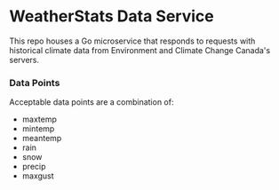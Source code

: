 # WeatherStats Data Service

This repo houses a Go microservice that responds to requests with historical climate data from Environment and Climate 
Change Canada's servers.

### Data Points
Acceptable data points are a combination of:

- maxtemp
- mintemp
- meantemp
- rain
- snow
- precip
- maxgust